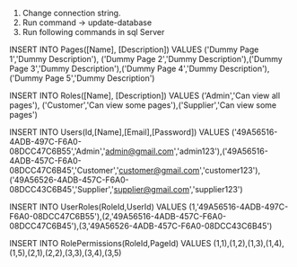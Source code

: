 1) Change connection string.
2) Run command -> update-database
3) Run following commands in sql Server
   
INSERT INTO Pages([Name], [Description])
VALUES ('Dummy Page 1','Dummy Description'), ('Dummy Page 2','Dummy Description'),('Dummy Page 3','Dummy Description'),('Dummy Page 4','Dummy Description'),('Dummy Page 5','Dummy Description')

INSERT INTO Roles([Name], [Description])
VALUES ('Admin','Can view all pages'), ('Customer','Can view some pages'),('Supplier','Can view some pages')

INSERT INTO Users(Id,[Name],[Email],[Password])
VALUES ('49A56516-4ADB-497C-F6A0-08DCC47C6B55','Admin','admin@gmail.com','admin123'),('49A56516-4ADB-457C-F6A0-08DCC47C6B45','Customer','customer@gmail.com','customer123'),
('49A56526-4ADB-457C-F6A0-08DCC43C6B45','Supplier','supplier@gmail.com','supplier123')

INSERT INTO UserRoles(RoleId,UserId)
VALUES (1,'49A56516-4ADB-497C-F6A0-08DCC47C6B55'),(2,'49A56516-4ADB-457C-F6A0-08DCC47C6B45'),(3,'49A56526-4ADB-457C-F6A0-08DCC43C6B45')

INSERT INTO RolePermissions(RoleId,PageId)
VALUES (1,1),(1,2),(1,3),(1,4),(1,5),(2,1),(2,2),(3,3),(3,4),(3,5)
